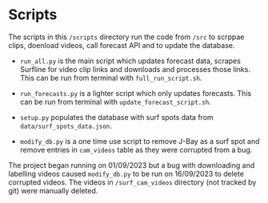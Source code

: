 # Scripts

The scripts in this `/scripts` directory run the code from `/src` to scrppae clips, doenload videos, call forecast API and to update the database.

- `run_all.py` is the main script which updates forecast data, scrapes Surfline for video clip links and downloads and processes those links. This can be run from terminal with `full_run_script.sh`.

- `run_forecasts.py` is a lighter script which only updates forecasts. This can be run from terminal with `update_forecast_script.sh`.

- `setup.py` populates the database with surf spots data from `data/surf_spots_data.json`.

- `modify_db.py` is a one time use script to remove J-Bay as a surf spot and remove entries in `cam_videos` table as they were corrupted from a bug. 


The project began running on 01/09/2023 but a bug with downloading and labelling videos caused `modify_db.py` to be run on 16/09/2023 to delete corrupted videos. The videos in `/surf_cam_videos` directory (not tracked by git) were manually deleted.